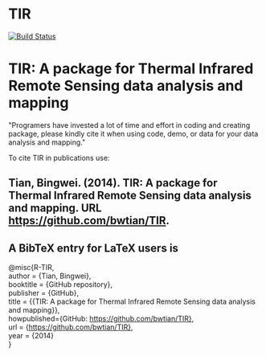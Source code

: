 TIR
===
[![Build Status](https://travis-ci.org/bwtian/TIR.svg?branch=master)](https://travis-ci.org/bwtian/TIR)

# TIR: A package for Thermal Infrared Remote Sensing data analysis and mapping

"Programers have invested a lot of time and effort in coding and creating package, please kindly cite it when using code, demo, or data for your data analysis and mapping."

To cite TIR in publications use:

## Tian, Bingwei. (2014). TIR: A package for Thermal Infrared Remote Sensing data analysis and mapping. URL https://github.com/bwtian/TIR.

## A BibTeX entry for LaTeX users is  
@misc{R-TIR,  
author = {Tian, Bingwei},  
booktitle = {GitHub repository},  
publisher = {GitHub},  
title = {{TIR: A package for Thermal Infrared Remote Sensing data analysis and mapping}},  
howpublished={GitHub: https://github.com/bwtian/TIR},  
url = {https://github.com/bwtian/TIR},  
year = {2014}  
}  
